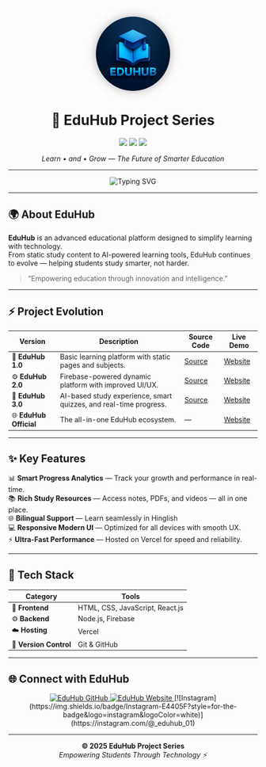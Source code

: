 <!-- 🌐 EDUHUB PROJECT SERIES README -->

<p align="center">
  <img src="LOGO.jpeg" alt="EduHub Logo" width="150" height="150" style="border-radius: 50%; box-shadow: 0 0 20px rgba(0,0,0,0.3);" />
</p>

<h1 align="center">🚀 EduHub Project Series</h1>

<p align="center">
  <img src="https://img.shields.io/badge/Version-3.0-blueviolet?style=for-the-badge"/>
  <img src="https://img.shields.io/badge/Status-Active-success?style=for-the-badge"/>
  <img src="https://img.shields.io/github/stars/EduHub-01?style=for-the-badge&logo=github"/>
</p>

<p align="center">
  <i>Learn • and • Grow — The Future of Smarter Education</i>
</p>

---

<p align="center">
  <img src="https://readme-typing-svg.demolab.com?font=Montserrat&size=22&pause=1000&color=00C853&center=true&vCenter=true&width=500&lines=Welcome+to+EduHub;Learn+and+Grow" alt="Typing SVG"/>
</p>

---

## 🌍 About EduHub

**EduHub** is an advanced educational platform designed to simplify learning with technology.  
From static study content to AI-powered learning tools, EduHub continues to evolve — helping students study smarter, not harder.  

> “Empowering education through innovation and intelligence.”

---

## ⚡ Project Evolution

| Version | Description | Source Code | Live Demo |
|----------|--------------|-------------|------------|
| 🧩 **EduHub 1.0** | Basic learning platform with static pages and subjects. | [Source](https://github.com/EduHub-01/EduHub-1.0) | [Website](https://eduhub-v1.vercel.app/) |
| ⚙️ **EduHub 2.0** | Firebase-powered dynamic platform with improved UI/UX. | [Source](https://github.com/EduHub-01/EduHub-2.0) | [Website](https://eduhub-v2.vercel.app/) |
| 🤖 **EduHub 3.0** | AI-based study experience, smart quizzes, and real-time progress. | [Source](https://github.com/EduHub-01/EduHub-3.0) | [Website](https://eduhub-v3.vercel.app/) |
| 🌐 **EduHub Official** | The all-in-one EduHub ecosystem. | — | [Website](https://eduhub-all.vercel.app/) |

---

## ✨ Key Features
  
📊 **Smart Progress Analytics** — Track your growth and performance in real-time.  
📚 **Rich Study Resources** — Access notes, PDFs, and videos — all in one place.  
🌐 **Bilingual Support** — Learn seamlessly in Hinglish  
💻 **Responsive Modern UI** — Optimized for all devices with smooth UX.  
⚡ **Ultra-Fast Performance** — Hosted on Vercel for speed and reliability.  


---

## 🧠 Tech Stack

| Category | Tools |
|-----------|--------|
| 🎨 **Frontend** | HTML, CSS, JavaScript, React.js |
| ⚙️ **Backend** | Node.js, Firebase |
| ☁️ **Hosting** | Vercel |
| 🧩 **Version Control** | Git & GitHub |

---

## 🌐 Connect with EduHub

<p align="center">
  <a href="https://github.com/EduHub-01">
    <img src="https://img.shields.io/badge/GitHub-EduHub-000?style=for-the-badge&logo=github" alt="EduHub GitHub"/>
  </a>
  <a href="https://eduhub-all.vercel.app/">
    <img src="https://img.shields.io/badge/Website-EduHub-00C853?style=for-the-badge&logo=vercel" alt="EduHub Website"/>
  </a>
  [![Instagram](https://img.shields.io/badge/Instagram-E4405F?style=for-the-badge&logo=instagram&logoColor=white)](https://instagram.com/@_eduhub_01)
</p>

---

<p align="center">
  <b>© 2025 EduHub Project Series</b><br>
  <i>Empowering Students Through Technology ⚡</i>
</p>
